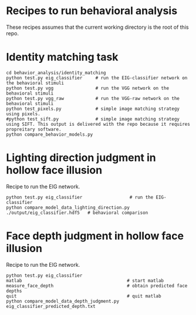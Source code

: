 # Recipes to run behavioral analysis

These recipes assumes that the current working directory is the root of this repo.

# Identity matching task

```
cd behavior_analysis/identity_matching
python test.py eig_classifier     # run the EIG-classifier network on the behavioral stimuli
python test.py vgg                # run the VGG network on the behavioral stimuli
python test.py vgg_raw            # run the VGG-raw network on the behavioral stimuli
python test_pixels.py             # simple image matching strategy using pixels.
#python test_sift.py              # simple image matching strategy using SIFT. This output is delivered with the repo because it requires propreitary software.
python compare_behavior_models.py

```

# Lighting direction judgment in hollow face illusion

Recipe to run the EIG network.

```
python test.py eig_classifier                  # run the EIG-classifier 
python compare_model_data_lighting_direction.py ./output/eig_classifier.hdf5   # behavioral comparison
```

# Face depth judgment in hollow face illusion

Recipe to run the EIG network.

```
python test.py eig_classifier
matlab                                        # start matlab
measure_face_depth                            # obtain predicted face depths
quit                                          # quit matlab
python compare_model_data_depth_judgment.py eig_classifier_predicted_depth.txt
```



